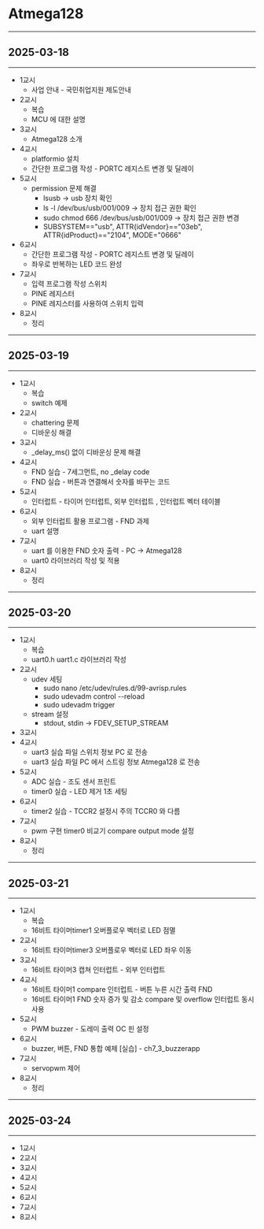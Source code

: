 # Atmega128

---

## 2025-03-18

---

- 1교시
  - 사업 안내 - 국민취업지원 제도안내
- 2교시
  - 복습
  - MCU 에 대한 설명
- 3교시
  - Atmega128 소개
- 4교시
  - platformio 설치
  - 간단한 프로그램 작성 - PORTC 레지스트 변경 및 딜레이
- 5교시
  - permission 문제 해결
    - lsusb -> usb 장치 확인
    - ls -l /dev/bus/usb/001/009 -> 장치 접근 권한 확인
    - sudo chmod 666 /dev/bus/usb/001/009 -> 장치 접근 권한 변경
    - SUBSYSTEM=="usb", ATTR{idVendor}=="03eb", ATTR{idProduct}=="2104", MODE="0666"
- 6교시
  - 간단한 프로그램 작성 - PORTC 레지스트 변경 및 딜레이
  - 좌우로 반복하는 LED 코드 완성
- 7교시
  - 입력 프로그램 작성 스위치
  - PINE 레지스터
  - PINE 레지스터를 사용하여 스위치 입력
- 8교시
  - 정리

---

## 2025-03-19

---

- 1교시
  - 복습
  - switch 예제
- 2교시
  - chattering  문제
  - 디바운싱 해결
- 3교시
  - _delay_ms() 없이 디바운싱 문제 해결
- 4교시
  - FND 실습 - 7세그먼트, no _delay code
  - FND 실습 - 버튼과 연결해서 숫자를 바꾸는 코드
- 5교시
  - 인터럽트 - 타이머 인터럽트, 외부 인터럽트 , 인터럽트 벡터 테이블
- 6교시
  - 외부 인터럽트 활용 프로그램 - FND 과제
  - uart 설명
- 7교시
  - uart 를 이용한 FND 숫자 출력 - PC -> Atmega128
  - uart0 라이브러리 작성 및 적용
- 8교시
  - 정리

---

## 2025-03-20

---

- 1교시
  - 복습
  - uart0.h uart1.c 라이브러리 작성
- 2교시
  - udev 세팅
    - sudo nano /etc/udev/rules.d/99-avrisp.rules
    - sudo udevadm control --reload
    - sudo udevadm trigger
  - stream 설정
    - stdout, stdin -> FDEV_SETUP_STREAM
- 3교시
- 4교시
  - uart3 실습 파일 스위치 정보 PC 로 전송
  - uart3 실습 파일 PC 에서 스트링 정보 Atmega128 로 전송
- 5교시
  - ADC 실습 - 조도 센서 프린트
  - timer0 실습 - LED 제거 1초 세팅
- 6교시
  - timer2 실습 - TCCR2 설정시 주의  TCCR0 와 다름
- 7교시
  - pwm 구현 timer0 비교기 compare output mode 설정
- 8교시
  - 정리

---

## 2025-03-21

---

- 1교시
  - 복습
  - 16비트 타이머timer1 오버플로우 벡터로 LED 점멸
- 2교시
  - 16비트 타이머timer3 오버플로우 벡터로 LED 좌우 이동
- 3교시
  - 16비트 타이머3 캡쳐 인터럽트  - 외부 인터럽트
- 4교시
  - 16비트 타이머1 compare 인터럽트 - 버튼 누른 시간 출력 FND
  - 16비트 타이머1 FND 숫자 증가 및 감소 compare 및 overflow 인터럽트 동시 사용
- 5교시
  - PWM buzzer - 도레미 출력 OC 핀 설정
- 6교시
  - buzzer, 버튼, FND 통합 예제 [실습] - ch7_3_buzzerapp
- 7교시
  - servopwm 제어
- 8교시
  - 정리

---

## 2025-03-24

---

- 1교시
- 2교시
- 3교시
- 4교시
- 5교시
- 6교시
- 7교시
- 8교시